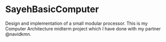 # SayehBasicComputer
Design and implementation of a small modular processor.
This is my Computer Architecture midterm project which I have done with my partner @navidkmn.
